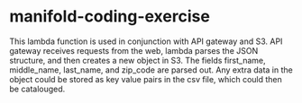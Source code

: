 # manifold-coding-exercise

This lambda function is used in conjunction with API gateway and S3. API gateway receives requests from the web, lambda parses the JSON structure, and then creates a new object in S3. The fields first_name, middle_name, last_name, and zip_code are parsed out. Any extra data in the object could be stored as key value pairs in the csv file, which could then be catalouged.
